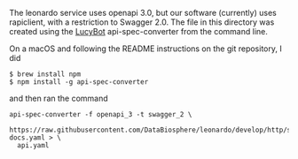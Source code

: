 The leonardo service uses openapi 3.0, but our software (currently)
uses rapiclient, with a restriction to Swagger 2.0. The file in this
directory was created using the [LucyBot][] api-spec-converter from
the command line.

On a macOS and following the README instructions on the git repository, I did

```
$ brew install npm
$ npm install -g api-spec-converter
```

and then ran the command

```
api-spec-converter -f openapi_3 -t swagger_2 \
  https://raw.githubusercontent.com/DataBiosphere/leonardo/develop/http/src/main/resources/swagger/api-docs.yaml > \
  api.yaml
```

[LucyBot]: https://github.com/LucyBot-Inc/api-spec-converter
